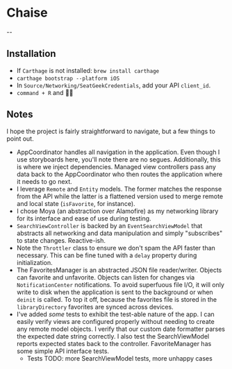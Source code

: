 # Chaise
--

## Installation
* If `Carthage` is not installed: `brew install carthage`
* `carthage bootstrap --platform iOS`
* In `Source/Networking/SeatGeekCredentials`, add your API `client_id`.
* `command + R` and 🙏🏻

## Notes

I hope the project is fairly straightforward to navigate, but a few things to point out.

* AppCoordinator handles all navigation in the application. Even though I use storyboards here, you'll note there are no segues. Additionally, this is where we inject dependencies. Managed view controllers pass any data back to the AppCoordinator who then routes the application where it needs to go next.
* I leverage `Remote` and `Entity` models. The former matches the response from the API while the latter is a flattened version used to merge remote and local state (`isFavorite`, for instance).
* I chose Moya (an abstraction over Alamofire) as my networking library for its interface and ease of use during testing.
* `SearchViewController` is backed by an `EventSearchViewModel` that abstracts all networking and data manipulation and simply "subscribes" to state changes. Reactive-ish.
* Note the `Throttler` class to ensure we don't spam the API faster than necessary. This can be fine tuned with a `delay` property during initialization.
* The FavoritesManager is an abstracted  JSON file reader/writer. Objects can favorite and unfavorite. Objects can listen for changes via `NotificationCenter` notifications. To avoid superfuous file I/O, it will only write to disk when the application is sent to the background or when `deinit` is called. To top it off, because the favorites file is stored in the `libraryDirectory` favorites are synced across devices.
* I've added _some_ tests to exhibit the test-able nature of the app. I can easily verify views are configured properly without needing to create any remote model objects. I verify that our custom date formatter parses the expected date string correctly. I also test the SearchViewModel reports expected states back to the controller. FavoriteManager has some simple API interface tests.
	* Tests TODO: more SearchViewModel tests, more unhappy cases

